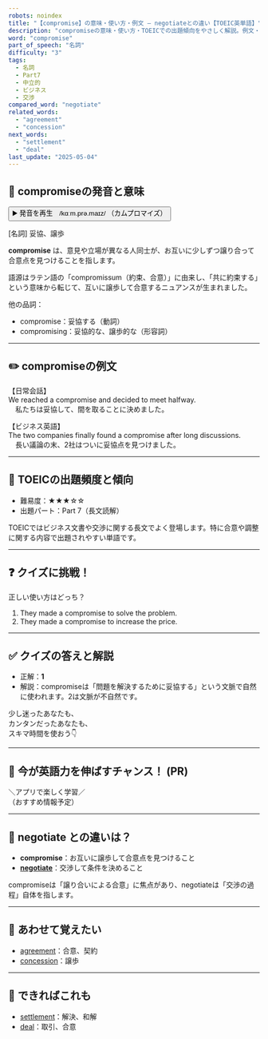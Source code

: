 ```yaml
---
robots: noindex
title: "【compromise】の意味・使い方・例文 ― negotiateとの違い【TOEIC英単語】"
description: "compromiseの意味・使い方・TOEICでの出題傾向をやさしく解説。例文・クイズ付きでnegotiateとの違いもわかりやすく学べます。"
word: "compromise"
part_of_speech: "名詞"
difficulty: "3"
tags:
  - 名詞
  - Part7
  - 中立的
  - ビジネス
  - 交渉
compared_word: "negotiate"
related_words:
  - "agreement"
  - "concession"
next_words:
  - "settlement"
  - "deal"
last_update: "2025-05-04"
---
```


## 🔰 compromiseの発音と意味

<button class="play-audio" onclick="playTTS('compromise')">
  <span class="play-audio-main">
    ▶️ 発音を再生　/kɑːm.prə.maɪz/
  </span>
  <span class="play-audio-sub">
    （カムプロマイズ）
  </span>
</button>

[名詞] 妥協、譲歩

**compromise** は、意見や立場が異なる人同士が、お互いに少しずつ譲り合って合意点を見つけることを指します。

語源はラテン語の「compromissum（約束、合意）」に由来し、「共に約束する」という意味から転じて、互いに譲歩して合意するニュアンスが生まれました。

他の品詞：  
- compromise：妥協する（動詞）
- compromising：妥協的な、譲歩的な（形容詞）

---

## ✏️ compromiseの例文

【日常会話】  
We reached a compromise and decided to meet halfway.  
　私たちは妥協して、間を取ることに決めました。

【ビジネス英語】  
The two companies finally found a compromise after long discussions.  
　長い議論の末、2社はついに妥協点を見つけました。

---

## 🎯 TOEICの出題頻度と傾向

- 難易度：★★★☆☆
- 出題パート：Part 7（長文読解）

TOEICではビジネス文書や交渉に関する長文でよく登場します。特に合意や調整に関する内容で出題されやすい単語です。

---

## ❓ クイズに挑戦！

正しい使い方はどっち？

1. They made a compromise to solve the problem.  
2. They made a compromise to increase the price.

---

## ✅ クイズの答えと解説

- 正解：**1**
- 解説：compromiseは「問題を解決するために妥協する」という文脈で自然に使われます。2は文脈が不自然です。

少し迷ったあなたも、  
カンタンだったあなたも、  
スキマ時間を使おう👇️

---

## 🚀 今が英語力を伸ばすチャンス！ (PR)

<div class="info-center">
＼アプリで楽しく学習／<br>  
（おすすめ情報予定）
</div>

---

## 🤔  negotiate との違いは？

- **compromise**：お互いに譲歩して合意点を見つけること
- **[negotiate](/word/negotiate/)**：交渉して条件を決めること

compromiseは「譲り合いによる合意」に焦点があり、negotiateは「交渉の過程」自体を指します。

---

## 🧩 あわせて覚えたい

- [agreement](/word/agreement/)：合意、契約
- [concession](/word/concession/)：譲歩

---

## 📖 できればこれも

- [settlement](/word/settlement/)：解決、和解
- [deal](/word/deal/)：取引、合意

<!-- cvid: aid17_bid16 -->
